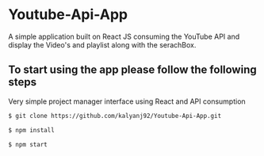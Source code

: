 # Youtube-Api-App
A simple application built on React JS consuming the YouTube API and display the Video's and playlist along with the serachBox.

## To start using the app please follow the following steps
Very simple project manager interface using React and API consumption

```sh
$ git clone https://github.com/kalyanj92/Youtube-Api-App.git
```

```sh
$ npm install
```

```sh
$ npm start
